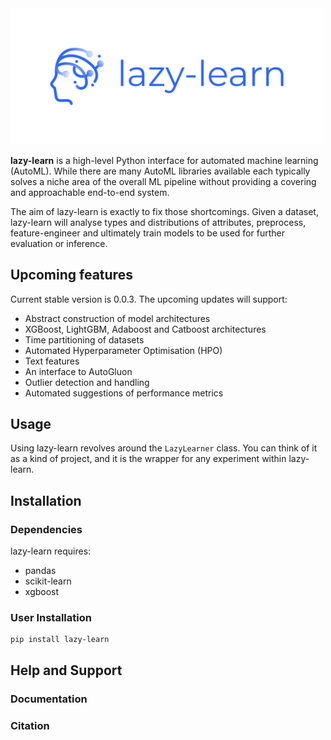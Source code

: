 
<img width="500" src="doc/logo/transparent_small.png">

**lazy-learn** is a high-level Python interface for automated machine learning (AutoML). While there are many AutoML libraries available each typically solves a niche area of the overall ML pipeline without providing a covering and approachable end-to-end system.

The aim of lazy-learn is exactly to fix those shortcomings. Given a dataset, lazy-learn will analyse types and distributions of attributes, preprocess, feature-engineer and ultimately train models to be used for further evaluation or inference. 

## Upcoming features

Current stable version is 0.0.3. The upcoming updates will support:
- Abstract construction of model architectures
- XGBoost, LightGBM, Adaboost and Catboost architectures
- Time partitioning of datasets
- Automated Hyperparameter Optimisation (HPO)
- Text features
- An interface to AutoGluon
- Outlier detection and handling
- Automated suggestions of performance metrics

## Usage

Using lazy-learn revolves around the `LazyLearner` class. You can think of it as a kind of project, and it is the wrapper for any experiment within lazy-learn.

## Installation

### Dependencies

lazy-learn requires:

- pandas
- scikit-learn
- xgboost

### User Installation 
```
pip install lazy-learn
```

## Help and Support
### Documentation

### Citation
